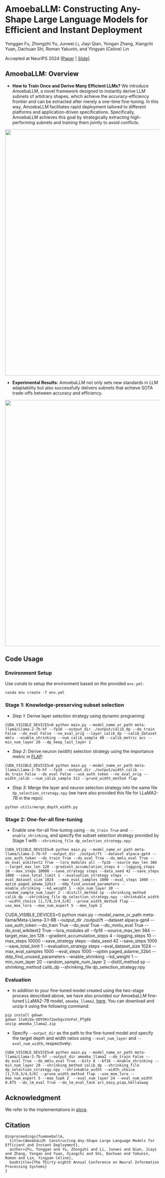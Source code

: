 # AmoebaLLM: Constructing Any-Shape Large Language Models for Efficient and Instant Deployment
Yonggan Fu, Zhongzhi Yu, Junwei Li, Jiayi Qian, Yongan Zhang, Xiangchi Yuan, Dachuan Shi, Roman Yakunin, and Yingyan (Celine) Lin

Accepted at NeurIPS 2024 [[Paper](https://arxiv.org/pdf/2411.10606) | [Slide](https://drive.google.com/file/d/1QiF2Suh7lf-NJ6b6SBwju3AnvEfjWD8L/view?usp=sharing)].


## AmoebaLLM: Overview
- **How to Train Once and Derive Many Efficient LLMs?** We introduce AmoebaLLM, a novel framework designed to instantly derive LLM subnets of arbitrary shapes, which achieve the accuracy-efficiency frontier and can be extracted after merely a one-time fine-tuning. In this way, AmoebaLLM facilitates rapid deployment tailored to different platforms and application-driven specifications. Specifically, AmoebaLLM achieves this goal by strategically extracting high-performing subnets and training them jointly to avoid conflicts.

<p align="center">
  <img src="images/overview.png" width="800">
</p>


- **Experimental Results:** AmoebaLLM not only sets new standards in LLM adaptability but also successfully delivers subnets that achieve SOTA trade-offs between accuracy and efficiency.

<p align="center">
  <img src="images/result.png" width="800">
</p>


## Code Usage


### Environment Setup

Use *conda* to setup the environment based on the provided `env.yml`:

```
conda env create -f env.yml
```

### Stage 1: Knowledge-preserving subset selection

- *Step 1*: Derive layer selection strategy using dynamic programing:

```
CUDA_VISIBLE_DEVICES=0 python main.py --model_name_or_path meta-llama/Llama-2-7b-hf --fp16 --output_dir ./output/calib_dp --do_train False --do_eval False --no_eval_orig --layer_calib_dp --calib_dataset mmlu --enable_shrinking --num_calib_sample 40 --calib_metric acc --min_num_layer 20 --dp_keep_last_layer 1
```

- *Step 2*: Derive neuron (width) selection strategy using the importance metric in [FLAP](https://github.com/CASIA-IVA-Lab/FLAP):

```
CUDA_VISIBLE_DEVICES=0 python main.py --model_name_or_path meta-llama/Llama-2-7b-hf --fp16 --output_dir ./output/width_calib --do_train False --do_eval False --use_auth_token --no_eval_orig --width_calib --num_calib_sample 512 --prune_width_method flap
```

- *Step 3*: Merge the layer and neuron selection strategy into the same file `dp_selection_strategy.npy` (we have also provided this file for LLaMA2-7B in the repo):


```
python utils/merge_depth_width.py
```


### Stage 2: One-for-all fine-tuning 

- Enable one-for-all fine-tuning using `--do_train True` and `--enable_shrinking`, and specify the subset selection strategy provided by Stage 1 with `--shrinking_file dp_selection_strategy.npy`:
  
```
CUDA_VISIBLE_DEVICES=0 python main.py --model_name_or_path meta-llama/Llama-2-7b-hf --output_dir ./output/ft --dataset alpaca-gpt4 --use_auth_token --do_train True --do_eval True --do_mmlu_eval True --do_eval_wikitext2 True --lora_modules all --fp16 --source_max_len 384 --target_max_len 128 --gradient_accumulation_steps 4 --logging_steps 10 --max_steps 10000 --save_strategy steps --data_seed 42 --save_steps 1000 --save_total_limit 1 --evaluation_strategy steps --eval_dataset_size 1024  --max_eval_samples 1000 --eval_steps 1000 --optim paged_adamw_32bit --ddp_find_unused_parameters --enable_shrinking --kd_weight 1 --min_num_layer 20 --random_sample_num_layer 2 --distill_method sp --shrinking_method calib_dp --shrinking_file dp_selection_strategy.npy --shrinkable_width --width_choice [1,7/8,3/4,5/8] --prune_width_method flap --use_moe_lora --moe_num_expert 5 --moe_topk 2
```

CUDA_VISIBLE_DEVICES=0 python main.py --model_name_or_path meta-llama/Meta-Llama-3.1-8B --output_dir ./output/ft --dataset alpaca-gpt4 --use_auth_token --do_train True --do_eval True --do_mmlu_eval True --do_eval_wikitext2 True --lora_modules all --fp16 --source_max_len 384 --target_max_len 128 --gradient_accumulation_steps 4 --logging_steps 10 --max_steps 10000 --save_strategy steps --data_seed 42 --save_steps 1000 --save_total_limit 1 --evaluation_strategy steps --eval_dataset_size 1024  --max_eval_samples 1000 --eval_steps 1000 --optim paged_adamw_32bit --ddp_find_unused_parameters --enable_shrinking --kd_weight 1 --min_num_layer 20 --random_sample_num_layer 2 --distill_method sp --shrinking_method calib_dp --shrinking_file dp_selection_strategy.npy 
### Evaluation

- In addition to your fine-tuned model created using the two-stage process described above, we have also provided our AmoebaLLM fine-tuned LLaMA2-7B model, `amoeba_llama2`, [here](https://drive.google.com/file/d/1lwOiQa-UOYOXn72wo5gvzUvFat_PTg6b/view?usp=sharing). You can download and unzip it using the following command:

```
pip install gdown
gdown 1lwOiQa-UOYOXn72wo5gvzUvFat_PTg6b
unzip amoeba_llama2.zip
```

- Specify `--output_dir` as the path to the fine-tuned model and specify the target depth and width ratios using `--eval_num_layer` and `--eval_num_width`, respectively:

```
CUDA_VISIBLE_DEVICES=0 python main.py --model_name_or_path meta-llama/Llama-2-7b-hf --output_dir amoeba_llama2 --do_train False --do_eval True --do_mmlu_eval True --bits 8 --bf16 --enable_shrinking --min_num_layer 20 --shrinking_method calib_dp --shrinking_file dp_selection_strategy.npy --shrinkable_width --width_choice [1,7/8,3/4,5/8] --prune_width_method flap --use_moe_lora --moe_num_expert 5 --moe_topk 2  --eval_num_layer 24 --eval_num_width 0.875 --do_lm_eval True --do_lm_eval_task arc_easy,piqa,hellaswag
```

## Acknowledgment

We refer to the implementations in [qlora](https://github.com/artidoro/qlora).


## Citation

```
@inproceedings{fuamoeballm,
  title={AmoebaLLM: Constructing Any-Shape Large Language Models for Efficient and Instant Deployment},
  author={Fu, Yonggan and Yu, Zhongzhi and Li, Junwei and Qian, Jiayi and Zhang, Yongan and Yuan, Xiangchi and Shi, Dachuan and Yakunin, Roman and Lin, Yingyan Celine},
  booktitle={The Thirty-eighth Annual Conference on Neural Information Processing Systems}
}
```
